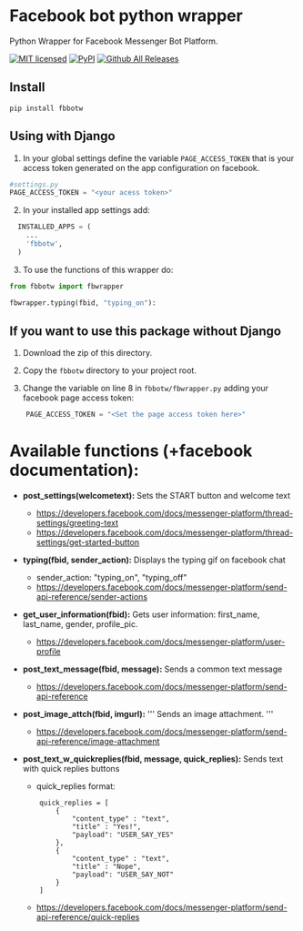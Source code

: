 # Facebook bot python wrapper
Python Wrapper for Facebook Messenger Bot Platform.

[![MIT licensed](https://img.shields.io/badge/license-MIT-blue.svg)](https://raw.githubusercontent.com/hyperium/hyper/master/LICENSE)
[![PyPI](https://img.shields.io/pypi/v/fbbotw.svg)](https://pypi.python.org/pypi?name=fbbotw&version=0.1.dev1&:action=display)
[![Github All Releases](https://img.shields.io/github/downloads/atom/atom/total.svg)](https://github.com/JoabMendes/fbbotw)

## Install

```
pip install fbbotw
```

## Using with Django

1. In your global settings define the variable `PAGE_ACCESS_TOKEN` that is
your access token generated on the app configuration on facebook.

```py
#settings.py
PAGE_ACCESS_TOKEN = "<your acess token>"
```

2. In your installed app settings add:

```py
  INSTALLED_APPS = (
    ...
    'fbbotw',
  )
```

3. To use the functions of this wrapper do:

```py
from fbbotw import fbwrapper

fbwrapper.typing(fbid, "typing_on"):

```

## If you want to use this package without Django

1. Download the zip of this directory.

2. Copy the `fbbotw` directory to your project root.

3. Change the variable on line 8 in `fbbotw/fbwrapper.py` adding your facebook page access token:

```py
    PAGE_ACCESS_TOKEN = "<Set the page access token here>"
```

# Available functions (+facebook documentation):

- **post_settings(welcometext):**  Sets the START button and welcome text
  - https://developers.facebook.com/docs/messenger-platform/thread-settings/greeting-text
  - https://developers.facebook.com/docs/messenger-platform/thread-settings/get-started-button

- **typing(fbid, sender_action):** Displays the typing gif on facebook chat
  - sender_action: "typing_on", "typing_off"
  - https://developers.facebook.com/docs/messenger-platform/send-api-reference/sender-actions

- **get_user_information(fbid):** Gets user information: first_name, last_name, gender, profile_pic.
  - https://developers.facebook.com/docs/messenger-platform/user-profile

- **post_text_message(fbid, message):** Sends a common text message
  - https://developers.facebook.com/docs/messenger-platform/send-api-reference

- **post_image_attch(fbid, imgurl):** ''' Sends an image attachment. '''
  - https://developers.facebook.com/docs/messenger-platform/send-api-reference/image-attachment

- **post_text_w_quickreplies(fbid, message, quick_replies):** Sends text with quick replies buttons
  - quick_replies format:
  ```
      quick_replies = [
          {
              "content_type" : "text",
              "title" : "Yes!",
              "payload": "USER_SAY_YES"
          },
          {
              "content_type" : "text",
              "title" : "Nope",
              "payload": "USER_SAY_NOT"
          }
      ]
  ```
  - https://developers.facebook.com/docs/messenger-platform/send-api-reference/quick-replies
